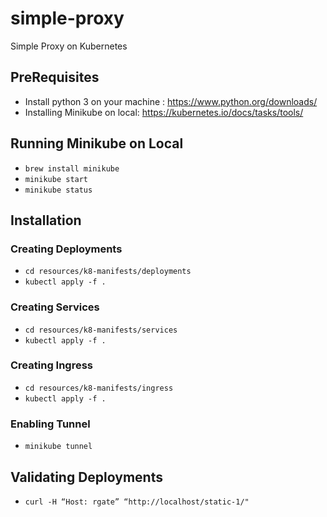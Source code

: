 # simple-proxy
Simple Proxy on Kubernetes

## PreRequisites

* Install python 3 on your machine : https://www.python.org/downloads/
* Installing Minikube on local: https://kubernetes.io/docs/tasks/tools/

## Running Minikube on Local

- ``` brew install minikube ```
- ``` minikube start ```
- ``` minikube status ```

## Installation

### Creating Deployments

- ``` cd resources/k8-manifests/deployments ```
- ``` kubectl apply -f . ```

### Creating Services

- ``` cd resources/k8-manifests/services ```
- ``` kubectl apply -f . ```

### Creating Ingress

- ``` cd resources/k8-manifests/ingress ```
- ``` kubectl apply -f . ```

### Enabling Tunnel

- ``` minikube tunnel ```


## Validating Deployments

- ``` curl -H “Host: rgate” “http://localhost/static-1/"  ```





